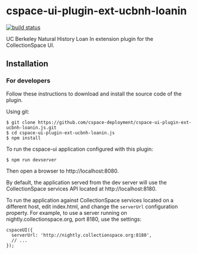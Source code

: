 # cspace-ui-plugin-ext-ucbnh-loanin

[![build status](https://travis-ci.org/cspace-deployment/cspace-ui-plugin-ext-ucbnh-loanin.js.svg?branch=master)](https://travis-ci.org/cspace-deployment/cspace-ui-plugin-ext-ucbnh-loanin.js)

UC Berkeley Natural History Loan In extension plugin for the CollectionSpace UI.

## Installation

### For developers

Follow these instructions to download and install the source code of the plugin.

Using git:

```
$ git clone https://github.com/cspace-deployment/cspace-ui-plugin-ext-ucbnh-loanin.js.git
$ cd cspace-ui-plugin-ext-ucbnh-loanin.js
$ npm install
```

To run the cspace-ui application configured with this plugin:

```
$ npm run devserver
```

Then open a browser to http://localhost:8080.

By default, the application served from the dev server will use the CollectionSpace services API
located at http://localhost:8180.

To run the application against CollectionSpace services located on a different host, edit
index.html, and change the `serverUrl` configuration property. For example, to use a server running
on nightly.collectionspace.org, port 8180, use the settings:

```
cspaceUI({
  serverUrl: 'http://nightly.collectionspace.org:8180',
  // ...
});
```
